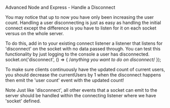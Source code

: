 Advanced Node and Express - Handle a Disconnect

You may notice that up to now you have only been increasing the user count. Handling a user disconnecting is just as easy as handling the initial connect except the difference is you have to listen for it on each socket versus on the whole server.

To do this, add in to your existing connect listener a listener that listens for 'disconnect' on the socket with no data passed through. You can test this functionality by just logging to the console a user has disconnected. socket.on('disconnect', () => { /*anything you want to do on disconnect*/ });

To make sure clients continuously have the updated count of current users, you should decrease the currentUsers by 1 when the disconnect happens then emit the 'user count' event with the updated count!

Note
Just like 'disconnect', all other events that a socket can emit to the server should be handled within the connecting listener where we have 'socket' defined.
